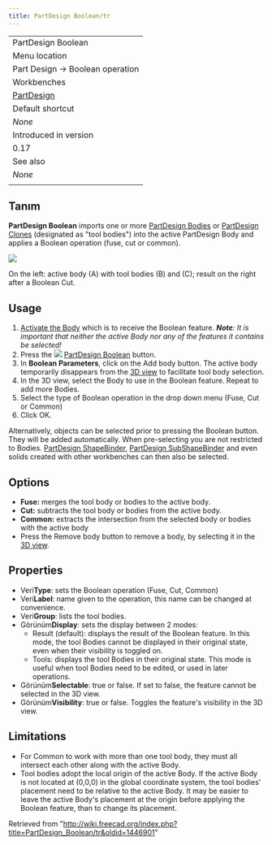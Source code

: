 ```yaml
---
title: PartDesign Boolean/tr
---
```

|  |
| --- |
| PartDesign Boolean |
| Menu location |
| Part Design → Boolean operation |
| Workbenches |
| [PartDesign](/PartDesign_Workbench "PartDesign Workbench") |
| Default shortcut |
| *None* |
| Introduced in version |
| 0.17 |
| See also |
| *None* |
|  |

## Tanım

**PartDesign Boolean** imports one or more [PartDesign Bodies](/PartDesign_Body "PartDesign Body") or [PartDesign Clones](/PartDesign_Clone "PartDesign Clone") (designated as "tool bodies") into the active PartDesign Body and applies a Boolean operation (fuse, cut or common).

![](/images/PartDesign_Boolean_example.png)

On the left: active body (A) with tool bodies (B) and (C); result on the right after a Boolean Cut.

## Usage

1. [Activate the Body](/PartDesign_Body#Active_status "PartDesign Body") which is to receive the Boolean feature. ***Note**: It is important that neither the active Body nor any of the features it contains be selected!*
2. Press the ![](/images/PartDesign_Boolean.svg) [PartDesign Boolean](/PartDesign_Boolean "PartDesign Boolean") button.
3. In **Boolean Parameters**, click on the Add body button. The active body temporarily disappears from the [3D view](/3D_view "3D view") to facilitate tool body selection.
4. In the 3D view, select the Body to use in the Boolean feature. Repeat to add more Bodies.
5. Select the type of Boolean operation in the drop down menu (Fuse, Cut or Common)
6. Click OK.

Alternatively, objects can be selected prior to pressing the Boolean button. They will be added automatically. When pre-selecting you are not restricted to Bodies. [PartDesign ShapeBinder](/PartDesign_ShapeBinder "PartDesign ShapeBinder"), [PartDesign SubShapeBinder](/PartDesign_SubShapeBinder "PartDesign SubShapeBinder") and even solids created with other workbenches can then also be selected.

## Options

* **Fuse:** merges the tool body or bodies to the active body.
* **Cut:** subtracts the tool body or bodies from the active body.
* **Common:** extracts the intersection from the selected body or bodies with the active body
* Press the Remove body button to remove a body, by selecting it in the [3D view](/3D_view "3D view").

## Properties

* Veri**Type**: sets the Boolean operation (Fuse, Cut, Common)
* Veri**Label**: name given to the operation, this name can be changed at convenience.
* Veri**Group**: lists the tool bodies.
* Görünüm**Display**: sets the display between 2 modes:
  + Result (default): displays the result of the Boolean feature. In this mode, the tool Bodies cannot be displayed in their original state, even when their visibility is toggled on.
  + Tools: displays the tool Bodies in their original state. This mode is useful when tool Bodies need to be edited, or used in later operations.
* Görünüm**Selectable**: true or false. If set to false, the feature cannot be selected in the 3D view.
* Görünüm**Visibility**: true or false. Toggles the feature's visibility in the 3D view.

## Limitations

* For Common to work with more than one tool body, they must all intersect each other along with the active Body.
* Tool bodies adopt the local origin of the active Body. If the active Body is not located at (0,0,0) in the global coordinate system, the tool bodies' placement need to be relative to the active Body. It may be easier to leave the active Body's placement at the origin before applying the Boolean feature, than to change its placement.

Retrieved from "<http://wiki.freecad.org/index.php?title=PartDesign_Boolean/tr&oldid=1446901>"